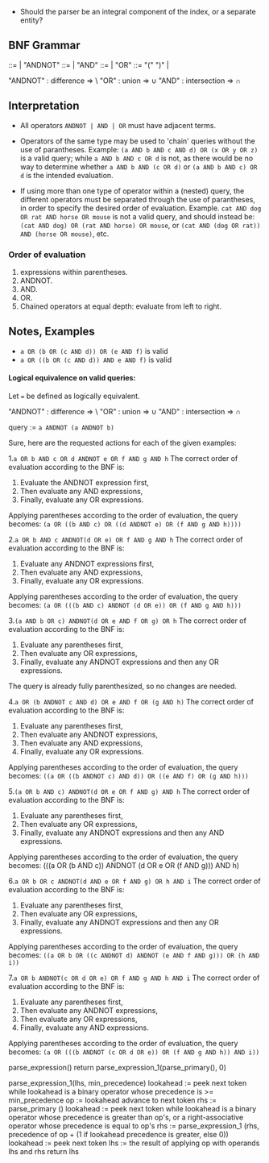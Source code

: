 
* Should the parser be an integral component of the index, or a separate entity?

## BNF Grammar
<query>   ::=  <andterm> | <andterm> "ANDNOT" <query>
<andterm> ::=  <orterm> | <orterm> "AND" <andterm>
<orterm>  ::=  <term> | <term> "OR" <orterm>
<term>    ::=  "(" <query> ")" | <word>

"ANDNOT" : difference   => <term> \ <term>
"OR"     : union        => <term> ∪ <term>
"AND"    : intersection => <term> ∩ <term>


## Interpretation
* All operators `ANDNOT | AND | OR` must have adjacent terms.

* Operators of the same type may be used to 'chain' queries without the use of parantheses.
  Example: `(a AND b AND c AND d) OR (x OR y OR z)` is a valid query; while `a AND b AND c OR d` is not,
  as there would be no way to determine whether `a AND b AND (c OR d)` or `(a AND b AND c) OR d` is the intended evaluation.

* If using more than one type of operator within a (nested) query, the different operators must be separated through the use 
  of parantheses, in order to specify the desired order of evaluation.
  Example. `cat AND dog OR rat AND horse OR mouse` is not a valid query, and should instead be:
  `(cat AND dog) OR (rat AND horse) OR mouse`, or `(cat AND (dog OR rat)) AND (horse OR mouse)`, etc.

### Order of evaluation
1. expressions within parentheses.
2. ANDNOT.
3. AND.
4. OR.
5. Chained operators at equal depth: evaluate from left to right.


## Notes, Examples
* `a OR (b OR (c AND d)) OR (e AND f)` is valid
* `a OR ((b OR (c AND d)) AND e AND f)` is valid


#### Logical equivalence on valid queries:  
Let `=` be defined as logically equivalent.  

"ANDNOT" : difference   => <term> \ <term>
"OR"     : union        => <term> ∪ <term>
"AND"    : intersection => <term> ∩ <term>

query := `a ANDNOT (a ANDNOT b)`


Sure, here are the requested actions for each of the given examples:

1.`a OR b AND c OR d ANDNOT e OR f AND g AND h`
  The correct order of evaluation according to the BNF is: 
  1) Evaluate the ANDNOT expression first, 
  2) Then evaluate any AND expressions, 
  3) Finally, evaluate any OR expressions.

  Applying parentheses according to the order of evaluation, the query becomes:
  `(a OR ((b AND c) OR ((d ANDNOT e) OR (f AND g AND h))))`

2.`a OR b AND c ANDNOT(d OR e) OR f AND g AND h`
  The correct order of evaluation according to the BNF is:
  1) Evaluate any ANDNOT expressions first,
  2) Then evaluate any AND expressions,
  3) Finally, evaluate any OR expressions.

  Applying parentheses according to the order of evaluation, the query becomes:
  `(a OR (((b AND c) ANDNOT (d OR e)) OR (f AND g AND h)))`

3.`(a AND b OR c) ANDNOT(d OR e AND f OR g) OR h`
  The correct order of evaluation according to the BNF is:
  1) Evaluate any parentheses first,
  2) Then evaluate any OR expressions,
  3) Finally, evaluate any ANDNOT expressions and then any OR expressions.

  The query is already fully parenthesized, so no changes are needed.

4.`a OR (b ANDNOT c AND d) OR e AND f OR (g AND h)`
  The correct order of evaluation according to the BNF is:
  1) Evaluate any parentheses first,
  2) Then evaluate any ANDNOT expressions,
  3) Then evaluate any AND expressions, 
  4) Finally, evaluate any OR expressions.

  Applying parentheses according to the order of evaluation, the query becomes:
  `((a OR ((b ANDNOT c) AND d)) OR ((e AND f) OR (g AND h)))`

5.`(a OR b AND c) ANDNOT(d OR e OR f AND g) AND h`
  The correct order of evaluation according to the BNF is:
  1) Evaluate any parentheses first,
  2) Then evaluate any OR expressions,
  3) Finally, evaluate any ANDNOT expressions and then any AND expressions.

  Applying parentheses according to the order of evaluation, the query becomes:
  (((a OR (b AND c)) ANDNOT (d OR e OR (f AND g))) AND h)

6.`a OR b OR c ANDNOT(d AND e OR f AND g) OR h AND i`
  The correct order of evaluation according to the BNF is:
  1) Evaluate any parentheses first,
  2) Then evaluate any OR expressions,
  3) Finally, evaluate any ANDNOT expressions and then any OR expressions.

  Applying parentheses according to the order of evaluation, the query becomes:
  `((a OR b OR ((c ANDNOT d) ANDNOT (e AND f AND g))) OR (h AND i))`

7.`a OR b ANDNOT(c OR d OR e) OR f AND g AND h AND i`
  The correct order of evaluation according to the BNF is:
  1) Evaluate any parentheses first,
  2) Then evaluate any ANDNOT expressions,
  3) Then evaluate any OR expressions,
  4) Finally, evaluate any AND expressions.

  Applying parentheses according to the order of evaluation, the query becomes:
  `(a OR (((b ANDNOT (c OR d OR e)) OR (f AND g AND h)) AND i))`


parse_expression()
    return parse_expression_1(parse_primary(), 0)

parse_expression_1(lhs, min_precedence)
    lookahead := peek next token
    while lookahead is a binary operator whose precedence is >= min_precedence
        op := lookahead
        advance to next token
        rhs := parse_primary ()
        lookahead := peek next token
        while lookahead is a binary operator whose precedence is greater
                 than op's, or a right-associative operator
                 whose precedence is equal to op's
            rhs := parse_expression_1 (rhs, precedence of op + (1 if lookahead precedence is greater, else 0))
            lookahead := peek next token
        lhs := the result of applying op with operands lhs and rhs
    return lhs



